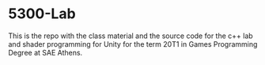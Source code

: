 # 5300-Lab

This is the repo with the class material and the source code for the c++ lab and shader programming for Unity for the term 20T1 in Games Programming Degree at SAE Athens.
